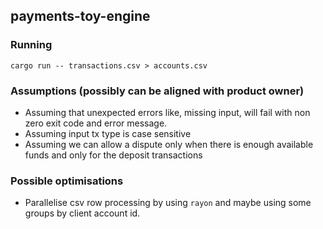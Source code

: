 ## payments-toy-engine

### Running
```cargo run -- transactions.csv > accounts.csv```

### Assumptions (possibly can be aligned with product owner)
* Assuming that unexpected errors like, missing input, will fail with non zero exit code and error message.
* Assuming input tx type is case sensitive
* Assuming we can allow a dispute only when there is enough available funds and only for the deposit transactions

### Possible optimisations
* Parallelise csv row processing by using `rayon` and maybe using some groups by client account id.